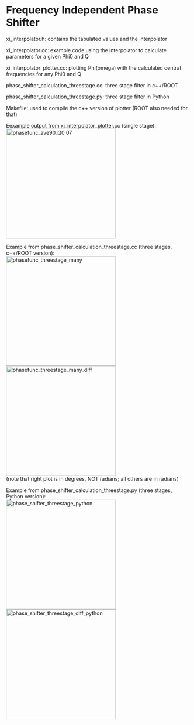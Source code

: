 # Frequency Independent Phase Shifter

xi_interpolator.h: contains the tabulated values and the interpolator

xi_interpolator.cc: example code using the interpolator to calculate parameters for a given Phi0 and Q

xi_interpolator_plotter.cc: plotting Phi(omega) with the calculated central frequencies for any Phi0 and Q

phase_shifter_calculation_threestage.cc: three stage filter in c++/ROOT

phase_shifter_calculation_threestage.py: three stage filter in Python

Makefile: used to compile the c++ version of plotter (ROOT also needed for that)

Eexample output from xi_interpolator_plotter.cc (single stage):<br />
<img alt="phasefunc_ave90_Q0 07" src="https://user-images.githubusercontent.com/38218165/207389293-c4c4b65c-80d1-44b3-b2d5-da07d44de7f2.png" width=300 />

Example from phase_shifter_calculation_threestage.cc (three stages, c++/ROOT version):<br />
<img alt="phasefunc_threestage_many" src="https://user-images.githubusercontent.com/38218165/207390031-d4a3d175-0bdf-4643-9915-e90e1704335d.png" width=300 />
<img alt="phasefunc_threestage_many_diff" src="https://user-images.githubusercontent.com/38218165/207390022-7b35021f-eb64-4b73-8322-7aa69893a8d7.png" width=300 /><br />
(note that right plot is in degrees, NOT radians; all others are in radians)

Example from phase_shifter_calculation_threestage.py (three stages, Python version):<br />
<img alt="phase_shifter_threestage_python" src="https://user-images.githubusercontent.com/38218165/209837680-87123765-c4f1-4c96-9bfb-6ad40fb2a566.png" width=300 />
<img alt="phase_shifter_threestage_diff_python" src="https://user-images.githubusercontent.com/38218165/209837682-ca78f4b8-2da0-4d10-9a21-86b185f4fbfa.png" width=300 />
